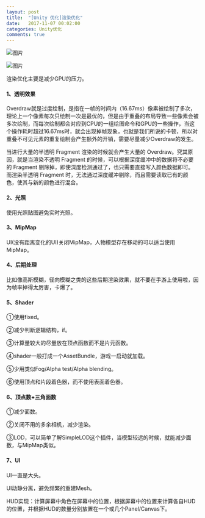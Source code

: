 ```yaml
---
layout: post
title:  "[Unity 优化]渲染优化"
date:   2017-11-07 00:02:00
categories: Unity优化
comments: true
---
```


![图片](http://owk5gjdrg.bkt.clouddn.com/0075%E6%B8%B2%E6%9F%93%E4%BC%98%E5%8C%96.png)

![图片](http://owk5gjdrg.bkt.clouddn.com/0076%E6%B8%B2%E6%9F%93%E4%BC%98%E5%8C%96.png)


渲染优化主要是减少GPU的压力。

#### 1、透明效果

Overdraw就是过度绘制，是指在一帧的时间内（16.67ms）像素被绘制了多次，理论上一个像素每次只绘制一次是最优的，但是由于重叠的布局导致一些像素会被多次绘制，而每次绘制都会对应到CPU的一组绘图命令和GPU的一些操作，当这个操作耗时超过16.67ms时，就会出现掉帧现象，也就是我们所说的卡顿，所以对重叠不可见元素的重复绘制会产生额外的开销，需要尽量减少Overdraw的发生。

当进行大量的半透明 Fragment 渲染的时候就会产生大量的 Overdraw。究其原因，就是当渲染不透明 Fragment 的时候，可以根据深度缓冲中的数据将不必要的 Fragment 剔除掉，即使深度检测通过了，也只需要直接写入颜色数据即可。而渲染半透明 Fragment 时，无法通过深度缓冲剔除，而且需要读取已有的颜色，使其与新的颜色进行混合。

#### 2、光照

使用光照贴图避免实时光照。

#### 3、MipMap

UI(没有距离变化的UI)关闭MipMap，人物模型存在移动的可以适当使用MipMap。

#### 4、后期处理

比如像高斯模糊，径向模糊之类的这些后期渲染效果，就不要在手游上使用啦，因为帧率掉得太厉害，卡爆了。

#### 5、Shader

①使用fixed。

②减少判断逻辑结构，if。

③计算量较大的尽量放在顶点函数而不是片元函数。

④shader一般打成一个AssetBundle，游戏一启动就加载。

⑤少用类似Fog/Alpha test/Alpha blending。

⑥使用顶点和片段着色器，而不使用表面着色器。

#### 6、顶点数+三角面数

①减少面数。

②关闭不用的多余相机，减少渲染。

③LOD，可以简单了解SimpleLOD这个插件，当模型较远的时候，就能减少面数，与MipMap类似。

#### 7、UI

UI一直是大头。

UI动静分离，避免频繁的重建Mesh。

HUD实现：计算屏幕中角色在屏幕中的位置，根据屏幕中的位置来计算各自HUD的位置，并根据HUD的数量分别放置在一个或几个Panel/Canvas下。
